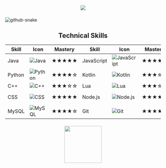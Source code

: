 <h1 align="center">
    <img src="https://readme-typing-svg.herokuapp.com/?font=Righteous&size=35&center=true&vCenter=true&width=500&height=70&duration=4000&lines=Hi+There+!+👋;+I'm+zqodev+!;" />
</h1>

###

<picture>
  <source media="(prefers-color-scheme: dark)" srcset="https://github.com/vic1707/vic1707/blob/output/github-snake-dark.svg">
  <source media="(prefers-color-scheme: light)" srcset="https://github.com/vic1707/vic1707/blob/output/github-snake.svg">
  <img alt="github-snake" src="https://github.com/vic1707/vic1707/blob/output/github-snake.svg">
</picture>

###

<h2 align="center">Technical Skills</h2>

<div align="center">

| Skill         | Icon                                                      | Mastery                | Skill         | Icon                                                      | Mastery                | Skill         | Icon                                                      | Mastery                |
|---------------|------------------------------------------------------------|-------------------------|---------------|------------------------------------------------------------|-------------------------|---------------|------------------------------------------------------------|-------------------------|
| Java          | ![Java](https://skillicons.dev/icons?i=java)               | ★★★★★ | JavaScript    | ![JavaScript](https://skillicons.dev/icons?i=javascript)   | ★★★★☆ | TypeScript    | ![TypeScript](https://skillicons.dev/icons?i=typescript)   | ★★★★☆ |
| Python        | ![Python](https://skillicons.dev/icons?i=python)           | ★★★★☆ | Kotlin        | ![Kotlin](https://skillicons.dev/icons?i=kotlin)           | ★★★☆☆ | C             | ![C](https://skillicons.dev/icons?i=c)                     | ★★★★☆ |
| C++           | ![C++](https://skillicons.dev/icons?i=cpp)                 | ★★★☆☆ | Lua           | ![Lua](https://skillicons.dev/icons?i=lua)                 | ★★★☆☆ | HTML          | ![HTML](https://skillicons.dev/icons?i=html)               | ★★★★★ |
| CSS           | ![CSS](https://skillicons.dev/icons?i=css)                 | ★★★★★ | Node.js       | ![Node.js](https://skillicons.dev/icons?i=nodejs)          | ★★★★☆ | MongoDB       | ![MongoDB](https://skillicons.dev/icons?i=mongodb)         | ★★★☆☆ |
| MySQL         | ![MySQL](https://skillicons.dev/icons?i=mysql)             | ★★★★☆ | Git           | ![Git](https://skillicons.dev/icons?i=git)                 | ★★★★☆ | Linux         | ![Linux](https://skillicons.dev/icons?i=linux)             | ★★★☆☆ |

</div>

###

<div align="center">
  <img height="120" src="https://user-images.githubusercontent.com/123120185/257965076-a45fbf30-104f-4dea-b41f-4babd28f92d2.svg"  />
</div>

###
